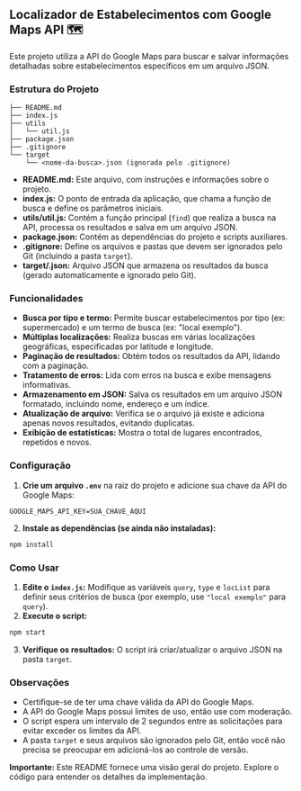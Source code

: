 ## Localizador de Estabelecimentos com Google Maps API 🗺

Este projeto utiliza a API do Google Maps para buscar e salvar informações detalhadas sobre estabelecimentos específicos em um arquivo JSON.

### Estrutura do Projeto

```
├── README.md
├── index.js
├── utils
│   └── util.js
├── package.json
├── .gitignore
└── target
    └── <nome-da-busca>.json (ignorada pelo .gitignore)
```

-   **README.md:** Este arquivo, com instruções e informações sobre o projeto.
-   **index.js:** O ponto de entrada da aplicação, que chama a função de busca e define os parâmetros iniciais.
-   **utils/util.js:** Contém a função principal (`find`) que realiza a busca na API, processa os resultados e salva em um arquivo JSON.
-   **package.json:** Contém as dependências do projeto e scripts auxiliares.
-   **.gitignore:** Define os arquivos e pastas que devem ser ignorados pelo Git (incluindo a pasta `target`).
-   **target/<nome-da-busca>.json:** Arquivo JSON que armazena os resultados da busca (gerado automaticamente e ignorado pelo Git).

### Funcionalidades

-   **Busca por tipo e termo:** Permite buscar estabelecimentos por tipo (ex: supermercado) e um termo de busca (ex: "local exemplo").
-   **Múltiplas localizações:** Realiza buscas em várias localizações geográficas, especificadas por latitude e longitude.
-   **Paginação de resultados:** Obtém todos os resultados da API, lidando com a paginação.
-   **Tratamento de erros:** Lida com erros na busca e exibe mensagens informativas.
-   **Armazenamento em JSON:** Salva os resultados em um arquivo JSON formatado, incluindo nome, endereço e um índice.
-   **Atualização de arquivo:** Verifica se o arquivo já existe e adiciona apenas novos resultados, evitando duplicatas.
-   **Exibição de estatísticas:** Mostra o total de lugares encontrados, repetidos e novos.

### Configuração

1. **Crie um arquivo `.env`** na raiz do projeto e adicione sua chave da API do Google Maps:

```
GOOGLE_MAPS_API_KEY=SUA_CHAVE_AQUI
```

2. **Instale as dependências (se ainda não instaladas):**

```bash
npm install
```

### Como Usar

1. **Edite o `index.js`:** Modifique as variáveis `query`, `type` e `locList` para definir seus critérios de busca (por exemplo, use `"local exemplo"` para `query`).
2. **Execute o script:**

```bash
npm start
```

3. **Verifique os resultados:** O script irá criar/atualizar o arquivo JSON na pasta `target`.

### Observações

-   Certifique-se de ter uma chave válida da API do Google Maps.
-   A API do Google Maps possui limites de uso, então use com moderação.
-   O script espera um intervalo de 2 segundos entre as solicitações para evitar exceder os limites da API.
-   A pasta `target` e seus arquivos são ignorados pelo Git, então você não precisa se preocupar em adicioná-los ao controle de versão.

**Importante:** Este README fornece uma visão geral do projeto. Explore o código para entender os detalhes da implementação.
